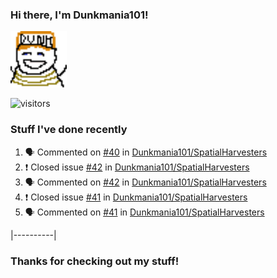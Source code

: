 ### Hi there, I'm Dunkmania101\!
![profile-pic](images/dunkie.png)

![visitors](https://visitor-badge-reloaded.herokuapp.com/badge?page_id=Dunkmania101.Dunkmania101&color=00cf00)

### Stuff I've done recently
<!--START_SECTION:activity-->
1. 🗣 Commented on [#40](https://github.com/Dunkmania101/SpatialHarvesters/issues/40) in [Dunkmania101/SpatialHarvesters](https://github.com/Dunkmania101/SpatialHarvesters)
2. ❗️ Closed issue [#42](https://github.com/Dunkmania101/SpatialHarvesters/issues/42) in [Dunkmania101/SpatialHarvesters](https://github.com/Dunkmania101/SpatialHarvesters)
3. 🗣 Commented on [#42](https://github.com/Dunkmania101/SpatialHarvesters/issues/42) in [Dunkmania101/SpatialHarvesters](https://github.com/Dunkmania101/SpatialHarvesters)
4. ❗️ Closed issue [#41](https://github.com/Dunkmania101/SpatialHarvesters/issues/41) in [Dunkmania101/SpatialHarvesters](https://github.com/Dunkmania101/SpatialHarvesters)
5. 🗣 Commented on [#41](https://github.com/Dunkmania101/SpatialHarvesters/issues/41) in [Dunkmania101/SpatialHarvesters](https://github.com/Dunkmania101/SpatialHarvesters)
<!--END_SECTION:activity-->
|----------|
### Thanks for checking out my stuff\!
